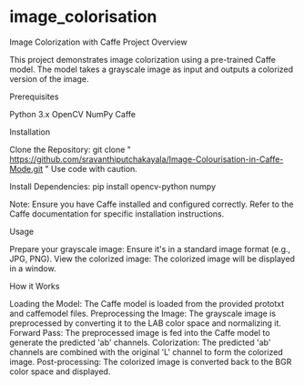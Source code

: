 # image_colorisation

Image Colorization with Caffe
Project Overview

This project demonstrates image colorization using a pre-trained Caffe model. The model takes a grayscale image as input and outputs a colorized version of the image.

Prerequisites

Python 3.x
OpenCV
NumPy
Caffe

Installation

Clone the Repository:
git clone " https://github.com/sravanthiputchakayala/Image-Colourisation-in-Caffe-Mode.git "
Use code with caution.

Install Dependencies:
pip install opencv-python numpy

Note: Ensure you have Caffe installed and configured correctly. Refer to the Caffe documentation for specific installation instructions.

Usage

Prepare your grayscale image: Ensure it's in a standard image format (e.g., JPG, PNG).
View the colorized image: The colorized image will be displayed in a window.

How it Works

Loading the Model: The Caffe model is loaded from the provided prototxt and caffemodel files.
Preprocessing the Image: The grayscale image is preprocessed by converting it to the LAB color space and normalizing it.
Forward Pass: The preprocessed image is fed into the Caffe model to generate the predicted 'ab' channels.
Colorization: The predicted 'ab' channels are combined with the original 'L' channel to form the colorized image.
Post-processing: The colorized image is converted back to the BGR color space and displayed.
